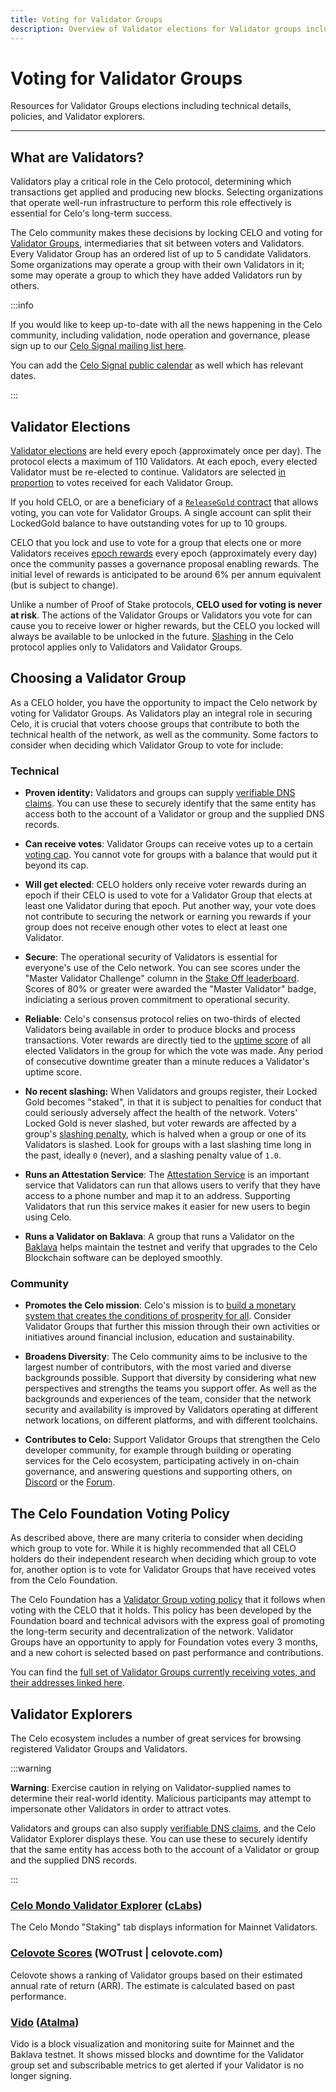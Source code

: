 ```yaml
---
title: Voting for Validator Groups
description: Overview of Validator elections for Validator groups including technical details, policies, and explorers.
---
```


# Voting for Validator Groups

Resources for Validator Groups elections including technical details, policies, and Validator explorers.

---

## What are Validators?

Validators play a critical role in the Celo protocol, determining which transactions get applied and producing new blocks. Selecting organizations that operate well-run infrastructure to perform this role effectively is essential for Celo's long-term success.

The Celo community makes these decisions by locking CELO and voting for [Validator Groups](/protocol/pos/validator-groups), intermediaries that sit between voters and Validators. Every Validator Group has an ordered list of up to 5 candidate Validators. Some organizations may operate a group with their own Validators in it; some may operate a group to which they have added Validators run by others.

:::info

If you would like to keep up-to-date with all the news happening in the Celo community, including validation, node operation and governance, please sign up to our [Celo Signal mailing list here](https://share.hsforms.com/1Qrhush1vSA2WIamd_yL4ow53n4j).

You can add the [Celo Signal public calendar](https://calendar.google.com/calendar/u/0/embed?src=c_9su6ich1uhmetr4ob3sij6kaqs@group.calendar.google.com) as well which has relevant dates.

:::

## Validator Elections

[Validator elections](/protocol/pos/validator-elections) are held every epoch (approximately once per day). The protocol elects a maximum of 110 Validators. At each epoch, every elected Validator must be re-elected to continue. Validators are selected [in proportion](/protocol/pos/validator-elections#running-the-election) to votes received for each Validator Group.

If you hold CELO, or are a beneficiary of a [`ReleaseGold` contract](/what-is-celo/using-celo/manage/release-gold) that allows voting, you can vote for Validator Groups. A single account can split their LockedGold balance to have outstanding votes for up to 10 groups.

CELO that you lock and use to vote for a group that elects one or more Validators receives [epoch rewards](/protocol/pos/epoch-rewards) every epoch (approximately every day) once the community passes a governance proposal enabling rewards. The initial level of rewards is anticipated to be around 6% per annum equivalent (but is subject to change).

Unlike a number of Proof of Stake protocols, **CELO used for voting is never at risk**. The actions of the Validator Groups or Validators you vote for can cause you to receive lower or higher rewards, but the CELO you locked will always be available to be unlocked in the future. [Slashing](/general/glossary#slashing) in the Celo protocol applies only to Validators and Validator Groups.

## Choosing a Validator Group

As a CELO holder, you have the opportunity to impact the Celo network by voting for Validator Groups. As Validators play an integral role in securing Celo, it is crucial that voters choose groups that contribute to both the technical health of the network, as well as the community. Some factors to consider when deciding which Validator Group to vote for include:

### Technical

- **Proven identity:** Validators and groups can supply [verifiable DNS claims](/validator/validator-explorer). You can use these to securely identify that the same entity has access both to the account of a Validator or group and the supplied DNS records.

- **Can receive votes**: Validator Groups can receive votes up to a certain [voting cap](/protocol/pos/validator-elections#group-voting-caps). You cannot vote for groups with a balance that would put it beyond its cap.

- **Will get elected**: CELO holders only receive voter rewards during an epoch if their CELO is used to vote for a Validator Group that elects at least one Validator during that epoch. Put another way, your vote does not contribute to securing the network or earning you rewards if your group does not receive enough other votes to elect at least one Validator.

- **Secure**: The operational security of Validators is essential for everyone's use of the Celo network. You can see scores under the "Master Validator Challenge" column in the [Stake Off leaderboard](https://docs.google.com/spreadsheets/d/e/2PACX-1vQwk10o6YV0uriR8LuYfLqB1irjmOX_-L6Jljn3BtKlmz_R_TsUU8aI-pMqGVlu4HQKIQlQaFkUhsyl/pubhtml?gid=1970613133&single=true). Scores of 80% or greater were awarded the "Master Validator" badge, indiciating a serious proven commitment to operational security.

- **Reliable**: Celo's consensus protocol relies on two-thirds of elected Validators being available in order to produce blocks and process transactions. Voter rewards are directly tied to the [uptime score](/protocol/pos/epoch-rewards-validator#calculating-uptime-score) of all elected Validators in the group for which the vote was made. Any period of consecutive downtime greater than a minute reduces a Validator's uptime score.

- **No recent slashing:** When Validators and groups register, their Locked Gold becomes "staked", in that it is subject to penalties for conduct that could seriously adversely affect the health of the network. Voters' Locked Gold is never slashed, but voter rewards are affected by a group's [slashing penalty](/protocol/pos/epoch-rewards-validator#calculating-slashing-penalty), which is halved when a group or one of its Validators is slashed. Look for groups with a last slashing time long in the past, ideally `0` (never), and a slashing penalty value of `1.0`.

- **Runs an Attestation Service**: The [Attestation Service](/protocol/identity/) is an important service that Validators can run that allows users to verify that they have access to a phone number and map it to an address. Supporting Validators that run this service makes it easier for new users to begin using Celo.

- **Runs a Validator on Baklava**: A group that runs a Validator on the [Baklava](/network/) helps maintain the testnet and verify that upgrades to the Celo Blockchain software can be deployed smoothly.

### Community

- **Promotes the Celo mission**: Celo's mission is to [build a monetary system that creates the conditions of prosperity for all](https://medium.com/celoorg/an-introductory-guide-to-celo-b185c62d3067). Consider Validator Groups that further this mission through their own activities or initiatives around financial inclusion, education and sustainability.

- **Broadens Diversity**: The Celo community aims to be inclusive to the largest number of contributors, with the most varied and diverse backgrounds possible. Support that diversity by considering what new perspectives and strengths the teams you support offer. As well as the backgrounds and experiences of the team, consider that the network security and availability is improved by Validators operating at different network locations, on different platforms, and with different toolchains.

- **Contributes to Celo:** Support Validator Groups that strengthen the Celo developer community, for example through building or operating services for the Celo ecosystem, participating actively in on-chain governance, and answering questions and supporting others, on [Discord](https://chat.celo.org) or the [Forum](https://forum.celo.org).

## The Celo Foundation Voting Policy

As described above, there are many criteria to consider when deciding which group to vote for. While it is highly recommended that all CELO holders do their independent research when deciding which group to vote for, another option is to vote for Validator Groups that have received votes from the Celo Foundation.

The Celo Foundation has a [Validator Group voting policy](/validator/celo-foundation-voting-policy) that it follows when voting with the CELO that it holds. This policy has been developed by the Foundation board and technical advisors with the express goal of promoting the long-term security and decentralization of the network. Validator Groups have an opportunity to apply for Foundation votes every 3 months, and a new cohort is selected based on past performance and contributions.

You can find the [full set of Validator Groups currently receiving votes, and their addresses linked here](https://docs.google.com/spreadsheets/d/1ltVNkQfXW3lIZxXU52R3IXeD6w21oacWFVb3a-FYRBY/edit?usp=sharing).

## Validator Explorers

The Celo ecosystem includes a number of great services for browsing registered Validator Groups and Validators.

:::warning

**Warning**: Exercise caution in relying on Validator-supplied names to determine their real-world identity. Malicious participants may attempt to impersonate other Validators in order to attract votes.

Validators and groups can also supply [verifiable DNS claims](/validator/validator-explorer), and the Celo Validator Explorer displays these. You can use these to securely identify that the same entity has access both to the account of a Validator or group and the supplied DNS records.

:::

### [Celo Mondo Validator Explorer](https://mondo.celo.org/) ([cLabs](https://clabs.co))

The Celo Mondo "Staking" tab displays information for Mainnet Validators.

### [Celovote Scores](https://celovote.com/scores) (WOTrust | celovote.com)

Celovote shows a ranking of Validator groups based on their estimated annual rate of return (ARR).
The estimate is calculated based on past performance.

### [Vido](https://vido.atalma.io/celo/block-map) ([Atalma](https://www.atalma.io/))

Vido is a block visualization and monitoring suite for Mainnet and the Baklava testnet.
It shows missed blocks and downtime for the Validator group set and subscribable metrics to get alerted if your Validator is no longer signing.